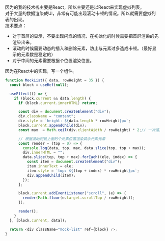 因为的我的技术栈主要是React，所以主要还是以React来实现虚拟列表。<br />对于大量的数据渲染成UI，非常有可能出现滚动卡顿的情况。所以就需要虚拟列表的出现。<br />技术要点：

- 对于首屏的显示，不要出现闪烁的情况，在初始化的时候需要把首屏渲染的先渲染出来。
- 滚动的时候需要动态的插入和删除元素，防止与元素过多造成卡顿。（最好显示的元素数是稳定的）
- 对于中间的元素需要根据个位置渲染位置。

因为在React中的实现，写一个组件。
```javascript
function MockList({ data, rowHeight = 35 }) {
  const block = useRef(null);

  useEffect(() => {
    if (block.current && data.length) {
      if (block.current.innerHTML) return;

      const div = document.createElement("div");
      div.className = "content";
      div.style = `height: ${data.length * rowHeight}px`;
      block.current.appendChild(div);
      const max  = Math.ceil(div.clientWidth / rowHeight) * 2;// 一次渲染多少行，最小值是Math.ceil(div.clientWidth / rowHeight)，乘2是为了防止滚动过快出现的闪烁问题

      // 根据滚动到最上面的个元素位置渲染其余元素元素
      const render = (top = 0) => {
        console.log(data, top, max, data.slice(top, top + max));
        div.innerHTML = "";
        data.slice(top, top + max).forEach((ele, index) => {
          const item = document.createElement("div");
          item.innerText = ele;
          item.style = `top: ${(top + index) * rowHeight}px`;
          div.appendChild(item);
        });
      };

      block.current.addEventListener("scroll", (e) => {
        render(Math.floor(e.target.scrollTop / rowHeight));
      });

      render();
    }
  }, [block.current, data]);

  return <div className="mock-list" ref={block} />;
}
```
